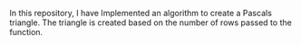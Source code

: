In this repository, I have Implemented an algorithm to create a Pascals triangle. The triangle is created based on the number of rows passed to the function.
